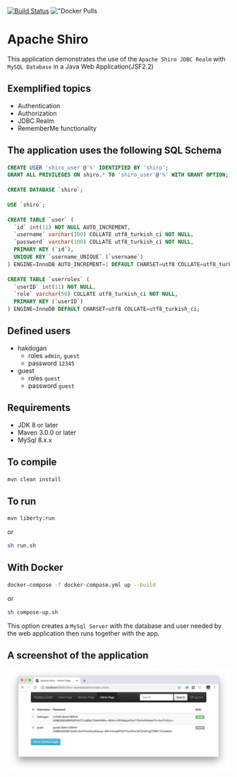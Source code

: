 [![Build Status](https://travis-ci.org/hakdogan/ApacheShiro.svg?branch=master)](https://travis-ci.org/hakdogan/ApacheShiro)
!["Docker Pulls](https://img.shields.io/docker/pulls/hakdogan/shiro.svg)

# Apache Shiro

This application demonstrates the use of the `Apache Shiro JDBC Realm` with `MySQL Database` in a Java Web Application(JSF2.2) 

## Exemplified topics

* Authentication
* Authorization
* JDBC Realm
* RememberMe functionality

## The application uses the following SQL Schema
```sql
CREATE USER 'shiro_user'@'%' IDENTIFIED BY 'shiro';
GRANT ALL PRIVILEGES ON shiro.* TO 'shiro_user'@'%' WITH GRANT OPTION;

CREATE DATABASE `shiro`;

USE `shiro`;

CREATE TABLE `user` (
  `id` int(11) NOT NULL AUTO_INCREMENT,
  `username` varchar(100) COLLATE utf8_turkish_ci NOT NULL,
  `password` varchar(100) COLLATE utf8_turkish_ci NOT NULL,
  PRIMARY KEY (`id`),
  UNIQUE KEY `username_UNIQUE` (`username`)
) ENGINE=InnoDB AUTO_INCREMENT=1 DEFAULT CHARSET=utf8 COLLATE=utf8_turkish_ci;

CREATE TABLE `userroles` (
  `userID` int(11) NOT NULL,
  `role` varchar(50) COLLATE utf8_turkish_ci NOT NULL,
  PRIMARY KEY (`userID`)
) ENGINE=InnoDB DEFAULT CHARSET=utf8 COLLATE=utf8_turkish_ci;
```

## Defined users
* hakdogan
    * roles `admin`, `guest` 
    * password `12345`
* guest
    * roles `guest`
    * password `guest`
    
## Requirements
* JDK 8 or later
* Maven 3.0.0 or later
* MySql 8.x.x 

## To compile
```bash
mvn clean install
```

## To run
```bash
mvn liberty:run
```

or

```bash
sh run.sh
```

## With Docker
```bash
docker-compose -f docker-compose.yml up --build
```

or

```bash
sh compose-up.sh
```

This option creates a `MySql Server` with the database and user needed by the web application then runs together with the app.

## A screenshot of the application
![](images/screenshot.png)